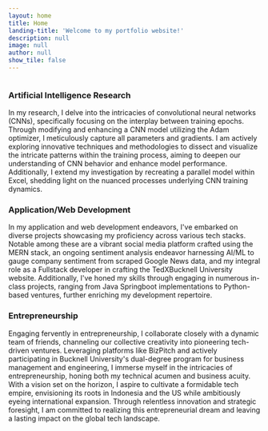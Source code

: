 ```yaml
---
layout: home
title: Home
landing-title: 'Welcome to my portfolio website!'
description: null
image: null
author: null
show_tile: false
---
```

<div class="row">
  <div class="row 50% uniform">
		<div class="4u"><span class="image fit"><img src="{% link assets/images/neural.png %}" alt="" /></span></div>
		<div class="4u"><span class="image fit"><img src="{% link assets/images/code.png %}" alt="" /></span></div>
		<div class="4u$"><span class="image fit"><img src="{% link assets/images/business.png %}" alt="" /></span></div>
  </div>
</div>

<p></p>

<div class="row">
    <div class="4u 12u$(medium)">
		<h3>Artificial Intelligence Research</h3>
		<p>In my research, I delve into the intricacies of convolutional neural networks (CNNs), specifically focusing on the interplay between training epochs. Through modifying and enhancing a CNN model utilizing the Adam optimizer, I meticulously capture all parameters and gradients. I am actively exploring innovative techniques and methodologies to dissect and visualize the intricate patterns within the training process, aiming to deepen our understanding of CNN behavior and enhance model performance. Additionally, I extend my investigation by recreating a parallel model within Excel, shedding light on the nuanced processes underlying CNN training dynamics.</p>
    </div>
    <div class="4u 12u$(medium)">
		<h3>Application/Web Development</h3>
		<p>In my application and web development endeavors, I've embarked on diverse projects showcasing my proficiency across various tech stacks. Notable among these are a vibrant social media platform crafted using the MERN stack, an ongoing sentiment analysis endeavor harnessing AI/ML to gauge company sentiment from scraped Google News data, and my integral role as a Fullstack developer in crafting the TedXBucknell University website. Additionally, I've honed my skills through engaging in numerous in-class projects, ranging from Java Springboot implementations to Python-based ventures, further enriching my development repertoire.</p>
    </div>
    <div class="4u 12u$(medium)">
		<h3>Entrepreneurship</h3>
		<p>Engaging fervently in entrepreneurship, I collaborate closely with a dynamic team of friends, channeling our collective creativity into pioneering tech-driven ventures. Leveraging platforms like BizPitch and actively participating in Bucknell University's dual-degree program for business management and engineering, I immerse myself in the intricacies of entrepreneurship, honing both my technical acumen and business acuity. With a vision set on the horizon, I aspire to cultivate a formidable tech empire, envisioning its roots in Indonesia and the US while ambitiously eyeing international expansion. Through relentless innovation and strategic foresight, I am committed to realizing this entrepreneurial dream and leaving a lasting impact on the global tech landscape.</p>
    </div>
    <!-- <div class="6u$ 12u$(small)">
		<h3>Magna odio tempus commodo</h3>
		<p>In arcu accumsan arcu adipiscing accumsan orci ac. Felis id enim aliquet. Accumsan ac integer lobortis commodo ornare aliquet accumsan erat tempus amet porttitor. Ante commodo blandit adipiscing integer semper orci eget. Faucibus commodo adipiscing mi eu nullam accumsan morbi arcu ornare odio mi adipiscing nascetur lacus ac interdum morbi accumsan vis mi accumsan ac praesent.</p>
    </div>
    <div class="6u$ 12u$(small)">
		<h3>Magna odio tempus commodo</h3>
		<p>In arcu accumsan arcu adipiscing accumsan orci ac. Felis id enim aliquet. Accumsan ac integer lobortis commodo ornare aliquet accumsan erat tempus amet porttitor. Ante commodo blandit adipiscing integer semper orci eget. Faucibus commodo adipiscing mi eu nullam accumsan morbi arcu ornare odio mi adipiscing nascetur lacus ac interdum morbi accumsan vis mi accumsan ac praesent.</p>
    </div> -->
</div>
